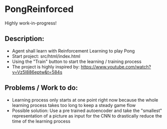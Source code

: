 # PongReinforced
Highly work-in-progress!

## Description: 
- Agent shall learn with Reinforcement Learning to play Pong
- Start project: src/html/index.html
- Using the "Train" button to start the learning / training process
- The project is highly inspired by: https://www.youtube.com/watch?v=Vz5l886eptw&t=584s

## Problems / Work to do:
- Learning process only starts at one point right now because the whole learning process takes too long to keep a steady game flow
- Possible solution: Use a pre trained autoencoder and take the "smallest" representation of a picture as input for the CNN to drastically reduce the time of the learning process

